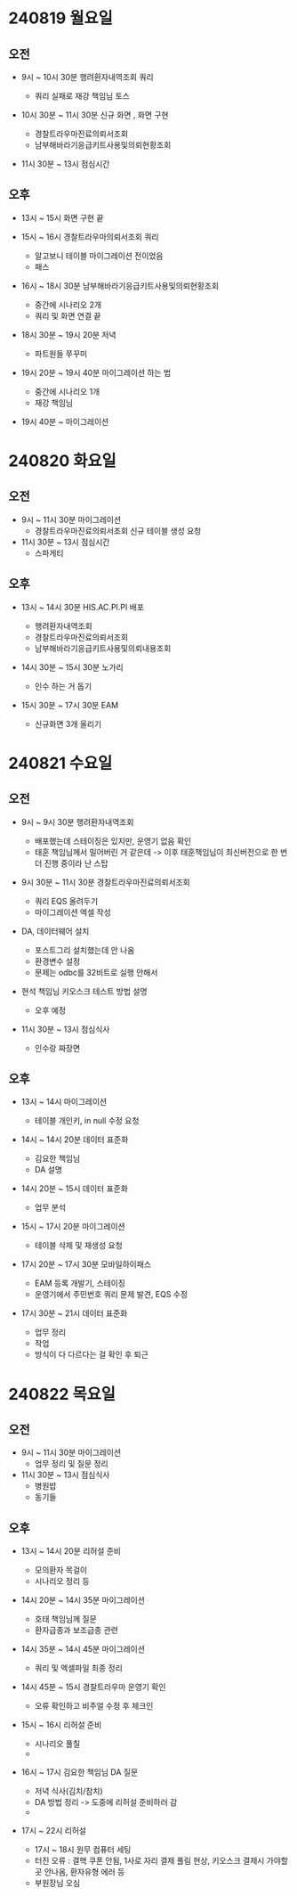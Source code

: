 # 240819 월요일
## 오전
- 9시 ~ 10시 30분            행려환자내역조회 쿼리
    - 쿼리 실패로 재강 책임님 토스 

- 10시 30분 ~ 11시 30분 신규 화면 , 화면 구현
    - 경찰트라우마진료의뢰서조회
    - 남부해바라기응급키트사용및의뢰현황조회
- 11시 30분 ~ 13시 점심시간

## 오후
- 13시 ~ 15시 화면 구현 끝

- 15시 ~ 16시 경찰트라우마의뢰서조회 쿼리
    - 알고보니 테이블 마이그레이션 전이었음
    - 패스
- 16시 ~ 18시 30분 남부해바라기응급키트사용및의뢰현황조회
    - 중간에 시나리오 2개
    - 쿼리 및 화면 연결 끝


- 18시 30분 ~ 19시 20분 저녁
    - 파트원들 쭈꾸미

- 19시 20분 ~ 19시 40분 마이그레이션 하는 법 
    - 중간에 시나리오 1개
    - 재강 책임님

- 19시 40분 ~ 마이그레이션



# 240820 화요일
## 오전
- 9시 ~ 11시 30분 마이그레이션
    - 경찰트라우마진료의뢰서조회 신규 테이블 생성 요청
- 11시 30분 ~ 13시 점심시간
    - 스파게티


## 오후
- 13시 ~ 14시 30분 HIS.AC.PI.PI 배포
    - 행려환자내역조회
    - 경찰트라우마진료의뢰서조회
    - 남부해바라기응급키트사용및의뢰내용조회

- 14시 30분 ~ 15시 30분 노가리
    - 인수 하는 거 돕기
- 15시 30분 ~ 17시 30분 EAM
    - 신규화면 3개 올리기




# 240821 수요일
## 오전
- 9시 ~ 9시 30분 행려환자내역조회
    - 배포했는데 스테이징은 있지만, 운영기 없음 확인
    - 태훈 책임님께서 밀어버린 거 같은데 -> 이후 태훈책임님이 최신버전으로 한 번 더 진행 중이라 난 스탑 

- 9시 30분 ~ 11시 30분 경찰트라우마진료의뢰서조회 
    - 쿼리 EQS 올려두기
    - 마이그레이션 엑셀 작성

- DA, 데이터웨어 설치
    - 포스트그리 설치했는데 안 나옴
    - 환경변수 설정
    - 문제는 odbc를 32비트로 실행 안해서

- 현석 책임님 키오스크 테스트 방법 설명
    - 오후 예정
- 11시 30분 ~ 13시 점심식사
    - 인수랑 짜장면
## 오후

- 13시 ~ 14시 마이그레이션 
    - 테이블 개인키, in null 수정 요청


- 14시 ~ 14시 20분 데이터 표준화 
    - 김요한 책임님
    - DA 설명

- 14시 20분 ~ 15시 데이터 표준화
    - 업무 분석

- 15시 ~ 17시 20분 마이그레이션
    - 테이블 삭제 및 재생성 요청

- 17시 20분 ~ 17시 30분 모바일하이패스
    - EAM 등록 개발기, 스테이징
    - 운영기에서 주민번호 쿼리 문제 발견, EQS 수정

- 17시 30분 ~ 21시 데이터 표준화
    - 업무 정리
    - 작업
    - 방식이 다 다르다는 걸 확인 후 퇴근

# 240822 목요일
## 오전
- 9시 ~ 11시 30분 마이그레이션
    - 업무 정리 및 질문 정리
- 11시 30분 ~ 13시 점심식사
    - 병원밥 
    - 동기들
## 오후
- 13시 ~ 14시 20분 리허설 준비
    - 모의환자 목걸이
    - 시나리오 정리 등

- 14시 20분 ~ 14시 35분 마이그레이션 
    - 호태 책임님께 질문
    - 환자급종과 보조급종 관련

- 14시 35분 ~ 14시 45분 마이그레이션
    - 쿼리 및 엑셀파일 최종 정리

- 14시 45분 ~ 15시 경찰트라우마 운영기 확인
    - 오류 확인하고 비주얼 수정 후 체크인
- 15시 ~ 16시 리허설 준비
    - 시나리오 풀칠
    - 
- 16시 ~ 17시 김요한 책임님 DA 질문 
    - 저녁 식사(김치/참치)
    - DA 방법 정리 -> 도중에 리허설 준비하러 감
    - 
- 17시 ~ 22시 리허설
    - 17시 ~ 18시 원무 컴퓨터 세팅
    - 터진 오류 : 결핵 쿠폰 안됨, 1사로 자리 결제 풀림 현상, 키오스크 결제시 가야할 곳 안나옴, 환자유형 에러 등
    - 부원장님 오심